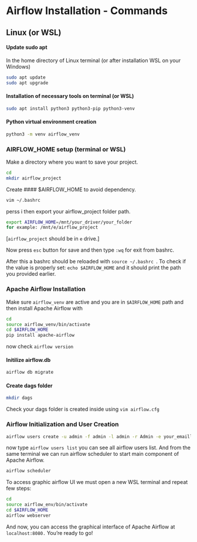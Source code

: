 # Airflow Installation - Commands
## Linux (or WSL)
#### Update sudo apt
In the home directory of Linux terminal (or after installation WSL on your Windows)

```sh
sudo apt update
sudo apt upgrade
```

#### Installation of necessary tools on terminal (or WSL)

```sh
sudo apt install python3 python3-pip python3-venv
```
#### Python virtual environment creation 
```sh
python3 -m venv airflow_venv
```

### AIRFLOW_HOME setup (terminal or WSL)
Make a directory where you want to save your project. 
```sh
cd
mkdir airflow_project
```
Create #### $AIRFLOW_HOME to avoid dependency.
```sh
vim ~/.bashrc
```
perss i then export your airflow_project folder path.

```sh
export AIRFLOW_HOME=/mnt/your_driver/your_folder
for example: /mnt/e/airflow_project
```
[```airflow_project``` should be in ```e``` drive.]

Now press ```esc``` button for save and then type ```:wq``` for exit from bashrc.

After this a bashrc should be reloaded with ```source ~/.bashrc ```. 
To check if the value is properly set: ```echo $AIRFLOW_HOME``` and it should print the path you provided earlier.



### Apache Airflow Installation
Make sure ```airflow_venv``` are active and you are in ```$AIRFLOW_HOME``` path and  then install Apache Airflow with
```sh
cd
source airflow_venv/bin/activate
cd $AIRFLOW_HOME
pip install apache-airflow
```
now check ```airflow version``` 


#### Initilize airflow.db
```sh
airflow db migrate
```
#### Create dags folder
```sh
mkdir dags
```

Check your dags folder is created inside using ```vim airflow.cfg```

### Airflow Initialization and User Creation
```sh
airflow users create -u admin -f admin -l admin -r Admin -e your_emaill@adress -p your_password
```
now type ```airflow users list``` you can see all airflow users list.
And from the same terminal we can run airflow scheduler to start main component of Apache Airflow.
```sh
airflow scheduler
```

To access graphic airflow UI we must open a new WSL terminal and repeat few steps:
```sh
cd
source airflow_env/bin/activate
cd $AIRFLOW_HOME
airflow webserver
```
And now, you can access the graphical interface of Apache Airflow at ```localhost:8080.``` You’re ready to go!
